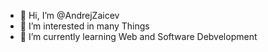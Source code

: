 - 👋 Hi, I’m @AndrejZaicev
- 👀 I’m interested in many Things
- 🌱 I’m currently learning Web and Software Debvelopment


<!---
AndrejZaicev/AndrejZaicev is a ✨ special ✨ repository because its `README.md` (this file) appears on your GitHub profile.
You can click the Preview link to take a look at your changes.
--->
